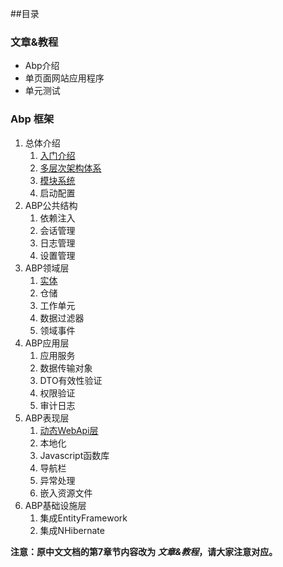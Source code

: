 ##目录

### 文章&教程
* Abp介绍
* 单页面网站应用程序
* 单元测试

### Abp 框架
1. 总体介绍
	1. [入门介绍](https://github.com/ABPFrameWorkGroup/AbpDocument2Chinese/blob/master/Markdown/1.1%20ABP%E6%80%BB%E4%BD%93%E4%BB%8B%E7%BB%8D%E2%80%94%E5%85%A5%E9%97%A8%E4%BB%8B%E7%BB%8D.md)
	2. [多层次架构体系](https://github.com/ABPFrameWorkGroup/AbpDocument2Chinese/blob/master/Markdown/1.2%20ABP%E6%80%BB%E4%BD%93%E4%BB%8B%E7%BB%8D%E2%80%94%E5%A4%9A%E5%B1%82%E6%9E%B6%E6%9E%84%E4%BD%93%E7%B3%BB.md)
	3. [模块系统](https://github.com/ABPFrameWorkGroup/AbpDocument2Chinese/blob/master/Markdown/1.4%20ABP%E6%80%BB%E4%BD%93%E4%BB%8B%E7%BB%8D%E2%80%94%E5%90%AF%E5%8A%A8%E9%85%8D%E7%BD%AE.md)
	4. 启动配置
2. ABP公共结构
	1. 依赖注入
	2. 会话管理
	3. 日志管理
	4. 设置管理
3. ABP领域层
	1. [实体](https://github.com/ABPFrameWorkGroup/AbpDocument2Chinese/blob/master/Markdown/ABP领域层—实体.md)
	2. 仓储
	3. 工作单元
	4. 数据过滤器
	5. 领域事件
4. ABP应用层
	1. 应用服务
	2. 数据传输对象
	3. DTO有效性验证
	4. 权限验证
	5. 审计日志
5. ABP表现层
	1.  [动态WebApi层](https://github.com/ABPFrameWorkGroup/AbpDocument2Chinese/blob/master/Markdown/ABP展现层—动态WebApi层.md)
	2.  本地化
	3.  Javascript函数库
	4.  导航栏
	5.  异常处理
	6.  嵌入资源文件
6. ABP基础设施层
	1.  集成EntityFramework
	2.  集成NHibernate


**注意：原中文文档的第7章节内容改为 *文章&教程*，请大家注意对应。**
